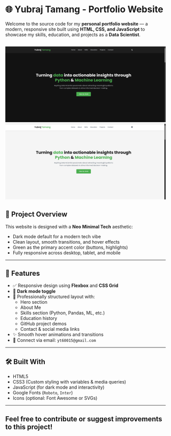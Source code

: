 # 🌐 Yubraj Tamang - Portfolio Website

Welcome to the source code for my **personal portfolio website** — a modern, responsive site built using **HTML, CSS, and JavaScript** to showcase my skills, education, and projects as a **Data Scientist**.

![screenshot](./Screenshot_20250512_104323.png)
![screenshot](./Screenshot_20250512_104358.png)
---

## 🎯 Project Overview

This website is designed with a **Neo Minimal Tech** aesthetic:
- Dark mode default for a modern tech vibe
- Clean layout, smooth transitions, and hover effects
- Green as the primary accent color (buttons, highlights)
- Fully responsive across desktop, tablet, and mobile

---

## 🧠 Features

- ✅ Responsive design using **Flexbox** and **CSS Grid**
- 🌙 **Dark mode toggle**
- 🎯 Professionally structured layout with:
  - Hero section
  - About Me
  - Skills section (Python, Pandas, ML, etc.)
  - Education history
  - GitHub project demos
  - Contact & social media links
- ✨ Smooth hover animations and transitions
- 📧 Connect via email: `yt60015@gmail.com`

---

## 🛠️ Built With

- HTML5  
- CSS3 (Custom styling with variables & media queries)  
- JavaScript (for dark mode and interactivity)  
- Google Fonts (`Roboto`, `Inter`)  
- Icons (optional: Font Awesome or SVGs)

---

## Feel free to contribute or suggest improvements to this project!

